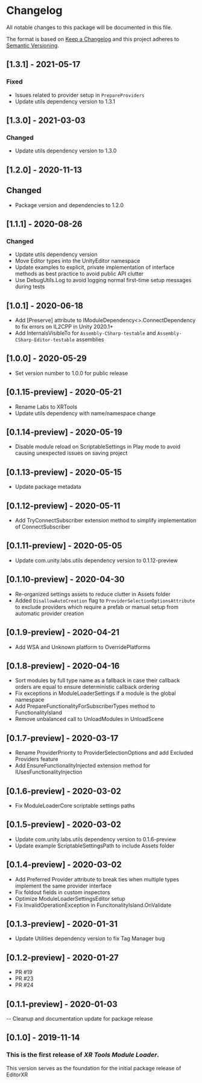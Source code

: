 # Changelog
All notable changes to this package will be documented in this file.

The format is based on [Keep a Changelog](http://keepachangelog.com/en/1.0.0/)
and this project adheres to [Semantic Versioning](http://semver.org/spec/v2.0.0.html).

## [1.3.1] - 2021-05-17
### Fixed
- Issues related to provider setup in `PrepareProviders`
- Update utils dependency version to 1.3.1

## [1.3.0] - 2021-03-03
### Changed
- Update utils dependency version to 1.3.0

## [1.2.0] - 2020-11-13
## Changed
- Package version and dependencies to 1.2.0

## [1.1.1] - 2020-08-26
### Changed
- Update utils dependency version
- Move Editor types into the UnityEditor namespace
- Update examples to explicit, private implementation of interface methods as best practice to avoid public API clutter
- Use DebugUtils.Log to avoid logging normal first-time setup messages during tests

## [1.0.1] - 2020-06-18
- Add [Preserve] attribute to IModuleDependency<>.ConnectDependency to fix errors on IL2CPP in Unity 2020.1+
- Add InternalsVisibleTo for `Assembly-CSharp-testable` and `Assembly-CSharp-Editor-testable` assemblies

## [1.0.0] - 2020-05-29
- Set version number to 1.0.0 for public release

## [0.1.15-preview] - 2020-05-21
- Rename Labs to XRTools
- Update utils dependency with name/namespace change

## [0.1.14-preview] - 2020-05-19
- Disable module reload on ScriptableSettings in Play mode to avoid causing unexpected issues on saving project

## [0.1.13-preview] - 2020-05-15
- Update package metadata

## [0.1.12-preview] - 2020-05-11
- Add TryConnectSubscriber extension method to simplify implementation of ConnectSubscriber

## [0.1.11-preview] - 2020-05-05
- Update com.unity.labs.utils dependency version to 0.1.12-preview

## [0.1.10-preview] - 2020-04-30
- Re-organized settings assets to reduce clutter in Assets folder
- Added `DisallowAutoCreation` flag to `ProviderSelectionOptionsAttribute` to exclude providers which require a prefab or manual setup from automatic provider creation

## [0.1.9-preview] - 2020-04-21
- Add WSA and Unknown platform to OverridePlatforms

## [0.1.8-preview] - 2020-04-16
- Sort modules by full type name as a fallback in case their callback orders are equal to ensure deterministic callback ordering
- Fix exceptions in ModuleLoaderSettings if a module is the global namespace
- Add PrepareFunctionalityForSubscriberTypes method to FunctionalityIsland
- Remove unbalanced call to UnloadModules in UnloadScene

## [0.1.7-preview] - 2020-03-17
- Rename ProviderPriority to ProviderSelectionOptions and add Excluded Providers feature
- Add EnsureFunctionalityInjected extension method for IUsesFunctionalityInjection

## [0.1.6-preview] - 2020-03-02
- Fix ModuleLoaderCore scriptable settings paths

## [0.1.5-preview] - 2020-03-02
- Update com.unity.labs.utils dependency version to 0.1.6-preview
- Update example ScriptableSettingsPath to include Assets folder

## [0.1.4-preview] - 2020-03-02
- Add Preferred Provider attribute to break ties when multiple types implement the same provider interface
- Fix foldout fields in custom inspectors
- Optimize ModuleLoaderSettingsEditor setup
- Fix InvalidOperationException in FuncitonalityIsland.OnValidate

## [0.1.3-preview] - 2020-01-31
- Update Utilities dependency version to fix Tag Manager bug

## [0.1.2-preview] - 2020-01-27
- PR #19
- PR #23
- PR #24

## [0.1.1-preview] - 2020-01-03
-- Cleanup and documentation update for package release

## [0.1.0] - 2019-11-14

### This is the first release of *XR Tools Module Loader*.

This version serves as the foundation for the initial package release of EditorXR
